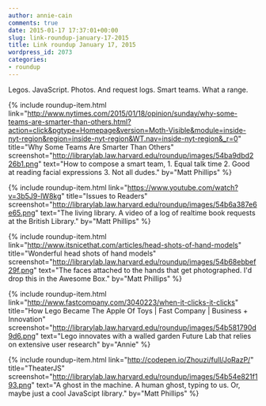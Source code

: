 ```yaml
---
author: annie-cain
comments: true
date: 2015-01-17 17:37:01+00:00
slug: link-roundup-january-17-2015
title: Link roundup January 17, 2015
wordpress_id: 2073
categories:
- roundup
---
```


Legos. JavaScript. Photos. And request logs. Smart teams. What a range.

{% include roundup-item.html
  link="http://www.nytimes.com/2015/01/18/opinion/sunday/why-some-teams-are-smarter-than-others.html?action=click&pgtype=Homepage&version=Moth-Visible&module=inside-nyt-region&region=inside-nyt-region&WT.nav=inside-nyt-region&_r=0"
  title="Why Some Teams Are Smarter Than Others"
  screenshot="http://librarylab.law.harvard.edu/roundup/images/54ba9dbd226b1.png"
  text="How to compose a smart team, 1. Equal talk time 2. Good at reading facial expressions 3. Not all dudes."
  by="Matt Phillips"
%}

{% include roundup-item.html
  link="https://www.youtube.com/watch?v=3b5J9-lW8kg"
  title="Issues to Readers"
  screenshot="http://librarylab.law.harvard.edu/roundup/images/54b6a387e6e65.png"
  text="The living library. A video of a log of realtime book requests at the British Library."
  by="Matt Phillips"
%}

{% include roundup-item.html
  link="http://www.itsnicethat.com/articles/head-shots-of-hand-models"
  title="Wonderful head shots of hand models"
  screenshot="http://librarylab.law.harvard.edu/roundup/images/54b68ebbef29f.png"
  text="The faces attached to the hands that get photographed. I'd drop this in the Awesome Box."
  by="Matt Phillips"
%}

{% include roundup-item.html
  link="http://www.fastcompany.com/3040223/when-it-clicks-it-clicks"
  title="How Lego Became The Apple Of Toys | Fast Company | Business + Innovation"
  screenshot="http://librarylab.law.harvard.edu/roundup/images/54b581790d9d6.png"
  text="Lego innovates with a walled garden Future Lab that relies on extensive user research"
  by="Annie"
%}

{% include roundup-item.html
  link="http://codepen.io/Zhouzi/full/JoRazP/"
  title="TheaterJS"
  screenshot="http://librarylab.law.harvard.edu/roundup/images/54b54e821f193.png"
  text="A ghost in the machine. A human ghost, typing to us. Or, maybe just a cool JavaScipt library."
  by="Matt Phillips"
%}

